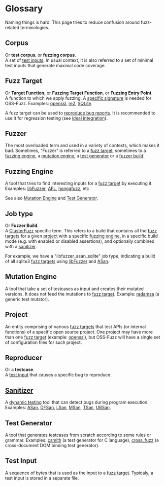 # Glossary

Naming things is hard. This page tries to reduce confusion around fuzz-related terminologies.

## Corpus
Or **test corpus**, or **fuzzing corpus**.<BR>
A set of [test inputs](#test-input). In usual context, it is also referred to a set of minimal test inputs that generate maximal code coverage.

## Fuzz Target
Or **Target Function**, or **Fuzzing Target Function**, or **Fuzzing Entry Point**.<BR>
A function to which we apply fuzzing. A [specific signature](http://libfuzzer.info#fuzz-target) is needed for OSS-Fuzz.
Examples: [openssl](https://github.com/openssl/openssl/blob/master/fuzz/x509.c),
[re2](https://github.com/google/re2/blob/master/re2/fuzzing/re2_fuzzer.cc),
[SQLite](https://www.sqlite.org/src/artifact/ad79e867fb504338).

A fuzz target can be used to [reproduce bug reports](reproducing.md). 
It is recommended to use it for regression testing (see [ideal integration](ideal_integration.md)).

## Fuzzer

The most overloaded term and used in a variety of contexts, which makes it bad.
Sometimes, "Fuzzer" is referred to a [fuzz target](#fuzz-target),
sometimes to a [fuzzing engine](#fuzzing-engine),
a [mutation engine](#mutation-engine),
a [test generator](#test-generator) or 
a [fuzzer build](#job-type).

## Fuzzing Engine

A tool that tries to find interesting inputs for a [fuzz target](#fuzz-target) by executing it.
Examples: [libFuzzer](http://lbfuzzer.info),
[AFL](lcamtuf.coredump.cx/afl/),
[honggfuzz](https://github.com/google/honggfuzz), etc 

See also [Mutation Engine](#mutation-engine) and [Test Generator](#test-generator).

## Job type

Or **Fuzzer Build**.<BR>
A [ClusterFuzz](clusterfuzz.md) specific term.
This refers to a build that contains all the [fuzz targets](#fuzz-target) for a given [project](#project)
with a specific [fuzzing engine](#fuzzing-engine), in a specific build mode (e.g. with enabled or disabled assertions), 
and optionally combined with a [sanitizer](#sanitizer).

For example, we have a "libfuzzer_asan_sqlite" job type, indicating a build of all sqlite3 [fuzz targets](#fuzz-target) using 
[libFuzzer](http://lbfuzzer.info) and [ASan](http://clang.llvm.org/docs/AddressSanitizer.html).


## Mutation Engine
A tool that take a set of testcases as input and creates their mutated versions. 
It does not feed the mutations to [fuzz target](#fuzz-target).
Example: [radamsa](https://github.com/aoh/radamsa) (a generic test mutator).

## Project

An entity comprising of various [fuzz targets](#fuzz-target)
that test APIs (or internal functions) of a specific open source project.
One project may have more than one [fuzz target](#fuzz-target)
(example: [openssl](https://github.com/openssl/openssl/blob/master/fuzz/)),
but OSS-Fuzz will have a single set of configuration files for such project. 

## Reproducer 
Or a **testcase**.<BR>
A [test input](#test-input) that causes a specific bug to reproduce. 

## [Sanitizer](https://github.com/google/sanitizers)
A [dynamic testing](https://en.wikipedia.org/wiki/Dynamic_testing) tool that can detect bugs during program execution.
Examples:
[ASan](http://clang.llvm.org/docs/AddressSanitizer.html),
[DFSan](http://clang.llvm.org/docs/DataFlowSanitizer.html),
[LSan](http://clang.llvm.org/docs/LeakSanitizer.html),
[MSan](http://clang.llvm.org/docs/MemorySanitizer.html),
[TSan](http://clang.llvm.org/docs/ThreadSanitizer.html),
[UBSan](http://clang.llvm.org/docs/UndefinedBehaviorSanitizer.html). 

## Test Generator
A tool that generates testcases from scratch according to some rules or grammar. 
Examples: 
[csmith](https://embed.cs.utah.edu/csmith/) (a test generator for C language),
[cross_fuzz](http://lcamtuf.coredump.cx/cross_fuzz/) (a cross-document DOM binding test generator).

## Test Input
A sequence of bytes that is used as the input to a [fuzz target](#fuzz-target). 
Typicaly, a test input is stored in a separate file. 

